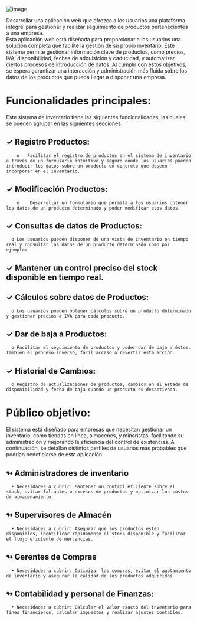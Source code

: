 ![image](https://github.com/user-attachments/assets/fbcab021-6a6e-4ba0-9975-fa8885669782)


Desarrollar una aplicación web que ofrezca a los usuarios una plataforma integral para gestionar y realizar seguimiento de productos pertenecientes a una empresa.  
Esta aplicación web está diseñada para proporcionar a los usuarios una solución completa que facilite la gestión de su propio inventario. 
Este sistema permite gestionar información clave de productos, como precios, IVA, disponibilidad, fechas de adquisición y caducidad, y automatizar ciertos procesos de introducción de datos. 
Al cumplir con estos objetivos, se espera garantizar una interacción y administración más fluida sobre los datos de los productos que pueda llegar a disponer una empresa.


# Funcionalidades principales:
Este sistema de inventario tiene las siguientes funcionalidades, las cuales se pueden agrupar en las siguientes secciones:
## ✓	Registro Productos:
        o	Facilitar el registro de productos en el sistema de inventario a través de un formulario intuitivo y seguro donde los usuarios pueden introducir los datos sobre un producto en concreto que deseen incorporar en el inventario.
## ✓	Modificación Productos:
        o	 Desarrollar un formulario que permita a los usuarios obtener los datos de un producto determinado y poder modificar esos datos. 

## ✓	Consultas de datos de Productos:
      o	Los usuarios pueden disponer de una vista de inventario en tiempo real y consultar los datos de un producto determinado como por ejemplo:
## ✓	Mantener un control preciso del stock disponible en tiempo real.
## ✓	Cálculos sobre datos de Productos:
      o	Los usuarios pueden obtener cálculos sobre un producto determinado y gestionar precios e IVA para cada producto.
## ✓	Dar de baja a Productos:
      o	Facilitar el seguimiento de productos y poder dar de baja a éstos. También el proceso inverso, fácil acceso a revertir esta acción.
## ✓	Historial de Cambios:
      o	Registro de actualizaciones de productos, cambios en el estado de disponibilidad y fecha de baja cuando un producto es desactivado.



# Público objetivo:
El sistema está diseñado para empresas que necesitan gestionar un inventario, como tiendas en línea, almacenes, y minoristas, facilitando su administración y mejorando la eficiencia del control de existencias. A continuación, se detallan distintos perfiles de usuarios más probables que podrían beneficiarse de esta aplicación:
## ↬	Administradores de inventario
      •	Necesidades a cubrir: Mantener un control eficiente sobre el stock, evitar faltantes o excesos de productos y optimizar los costos de almacenamiento.
## ↬	Supervisores de Almacén
      •	Necesidades a cubrir: Asegurar que los productos estén disponibles, identificar rápidamente el stock disponible y facilitar el flujo eficiente de mercancías.

## ↬	Gerentes de Compras
      •	Necesidades a cubrir: Optimizar las compras, evitar el agotamiento de inventario y asegurar la calidad de los productos adquiridos
## ↬	Contabilidad y personal de Finanzas:
      •	Necesidades a cubrir: Calcular el valor exacto del inventario para fines financieros, calcular impuestos y realizar ajustes contables.
